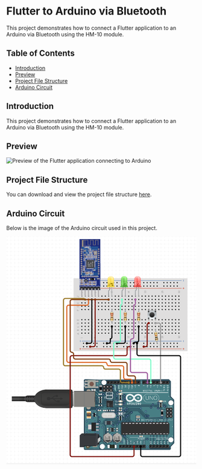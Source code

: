 # Flutter to Arduino via Bluetooth

This project demonstrates how to connect a Flutter application to an Arduino via Bluetooth using the HM-10 module.

## Table of Contents
- [Introduction](#introduction)
- [Preview](#preview)
- [Project File Structure](#project-file-structure)
- [Arduino Circuit](#arduino-circuit)

## Introduction

This project demonstrates how to connect a Flutter application to an Arduino via Bluetooth using the HM-10 module.

## Preview

![Preview of the Flutter application connecting to Arduino](preview.gif)

## Project File Structure

You can download and view the project file structure [here](readme_assets/file_structure.png).

## Arduino Circuit

Below is the image of the Arduino circuit used in this project.

![Arduino Circuit](readme_assets/arduino_circuit.png)

